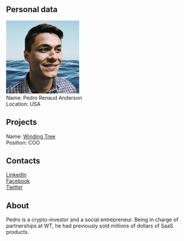 ## Personal data
![pedro renaud anderson photo](photo/pedro_renaud_anderson.jpg)  
Name:    Pedro Renaud Anderson  
Location: USA  
## Projects 
Name: [Winding Tree](../projects/winding_tree.md)  
Position: COO 
## Contacts
[LinkedIn](https://www.linkedin.com/in/pedro-renaud-anderson-08012913/)    
[Facebook](https://www.facebook.com/pedro.renaudanderson)  
[Twitter](https://twitter.com/pedro_r_a)     
## About
Pedro is a crypto-investor and a social entrepreneur. Being in charge of partnerships at WT, he had previously sold millions of dollars of SaaS products.
